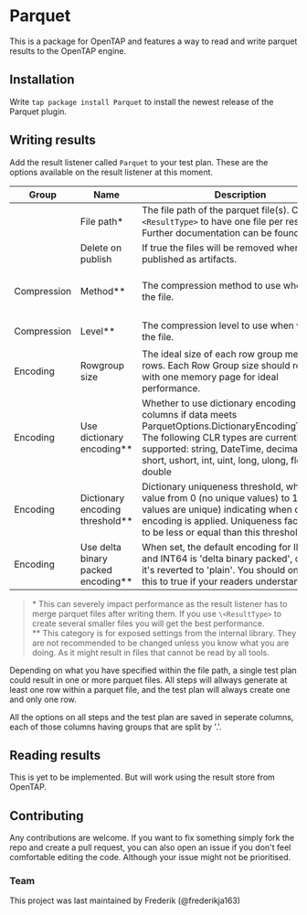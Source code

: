 # Parquet
This is a package for OpenTAP and features a way to read and write parquet results to the OpenTAP engine.

## Installation
Write `tap package install Parquet` to install the newest release of the Parquet plugin.

## Writing results
Add the result listener called `Parquet` to your test plan.
These are the options available on the result listener at this moment.

| Group | Name | Description | Default value | Values |
|-|-|-|-|-|
| | File path* | The file path of the parquet file(s). Can use `\<ResultType>` to have one file per result type. Further documentation can be found [here](https://doc.opentap.io/Developer%20Guide/Appendix%20A/#result-listeners) | `Results/\<TestPlanName>.\<Date>/<ResultType>.parquet` | `String` |
| | Delete on publish  | If true the files will be removed when published as artifacts. | `false` | `false` `true` |
| Compression | Method** | The compression method to use when writing the file. | `Snappy` | `None` `Snappy` `Gzip` `Lzo` `Brotli` `LZ4` `Zstd` `Lz4Raw` |
| Compression | Level** | The compression level to use when writing the file. | `Optimal` | `Optimal` `Fastest` `NoCompression` |
| Encoding | Rowgroup size | The ideal size of each row group measured in rows. Each Row Group size should roughly fit with one memory page for ideal performance. | 10_000 | `Int` |
| Encoding | Use dictionary encoding** | Whether to use dictionary encoding for columns if data meets ParquetOptions.DictionaryEncodingThreshold The following CLR types are currently supported: string, DateTime, decimal, byte, short, ushort, int, uint, long, ulong, float, double | `true` | `false` `true` |
| Encoding | Dictionary encoding threshold** | Dictionary uniqueness threshold, which is a value from 0 (no unique values) to 1 (all values are unique) indicating when dictionary encoding is applied. Uniqueness factor needs to be less or equal than this threshold | `0.8` | `Float` |
| Encoding | Use delta binary packed encoding** | When set, the default encoding for INT32 and INT64 is 'delta binary packed', otherwise it's reverted to 'plain'. You should only set this to true if your readers understand it. | `true` | `false` `true` |

> \* This can severely impact performance as the result listener has to merge parquet files after writing them. If you use `\<ResultType>` to create several smaller files you will get the best performance.<br>
\*\* This category is for exposed settings from the internal library. They are not recommended to be changed unless you know what you are doing. As it might result in files that cannot be read by all tools.

Depending on what you have specified within the file path, a single test plan could result in one or more parquet files. All steps will allways generate at least one row within a parquet file, and the test plan will always create one and only one row.

All the options on all steps and the test plan are saved in seperate columns, each of those columns having groups that are split by '.'.

## Reading results
This is yet to be implemented. But will work using the result store from OpenTAP.

## Contributing
Any contributions are welcome. If you want to fix something simply fork the repo and create a pull request, you can also open an issue if you don't feel comfortable editing the code. Although your issue might not be prioritised.

### Team
This project was last maintained by
Frederik (@frederikja163)